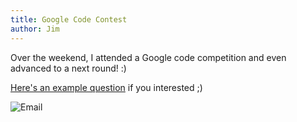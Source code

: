 ```yaml
---
title: Google Code Contest
author: Jim
--- 
```


Over the weekend, I attended a Google code competition and even advanced to a next round! :)

[Here's an example question](https://gist.github.com/michaljuhas/8d35a54075074dafa777#file-google-code-contest-question) if you interested ;)

![Email](https://dl.dropbox.com/s/a096pfrn0y6ny6b/Screenshot%202014-05-06%2014.25.11.png)

